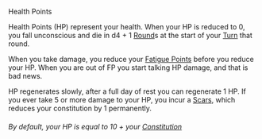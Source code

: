 Health Points

Health Points (HP) represent your health. When your HP is reduced to 0, you fall unconscious and die in d4 + 1 [Round](Round.md)s at the start of your [Turn](Turn.md) that round.

When you take damage, you reduce your [Fatigue Points](Fatigue%20Points.md) before you reduce your HP. When you are out of FP you start talking HP damage, and that is bad news. 

HP regenerates slowly, after a full day of rest you can regenerate 1 HP. If you ever take 5 or more damage to your HP, you incur a [Scars](Scars.md), which reduces your constitution by 1 permanently.

###### By default, your HP is equal to 10 + your [Constitution](Constitution.md)